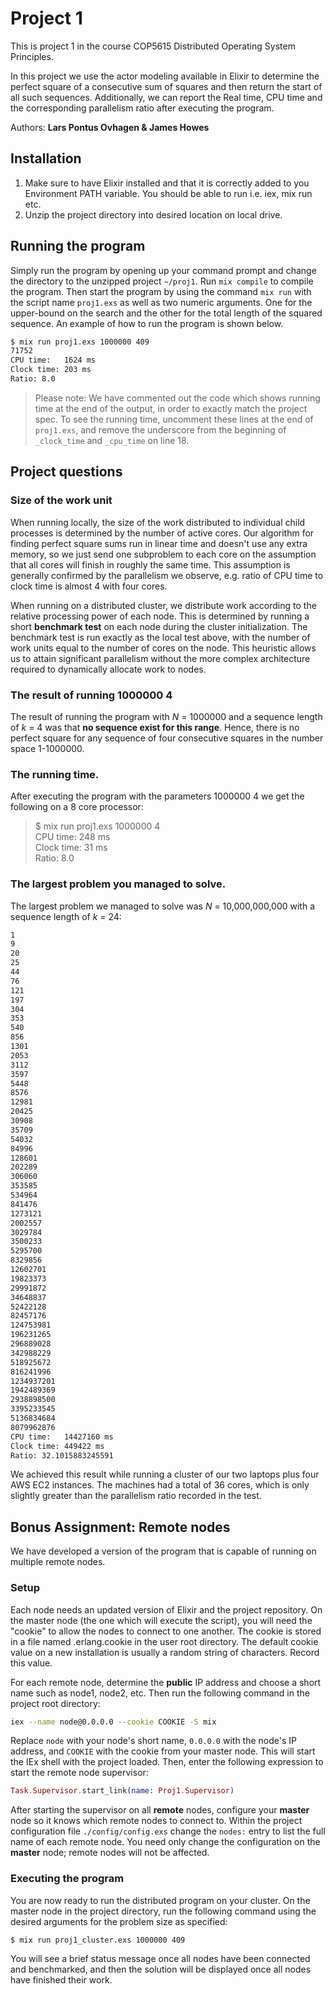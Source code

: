 # Project 1

This is project 1 in the course COP5615 Distributed Operating System Principles.

In this project we use the actor modeling available in Elixir to determine the perfect square of a consecutive sum of squares and then return the start of all such sequences. Additionally, we can report the Real time, CPU time and the corresponding parallelism ratio after executing the program.

Authors: **Lars Pontus Ovhagen & James Howes**

## Installation
1. Make sure to have Elixir installed and that it is correctly added to you Environment PATH variable. You should be able to run i.e. iex, mix run etc.
2. Unzip the project directory into desired location on local drive.

## Running the program
Simply run the program by opening up your command prompt and change the directory to the unzipped project `~/proj1`. Run `mix compile` to compile the program. Then start the program by using the command `mix run` with the script name `proj1.exs` as well as two numeric arguments. One for the upper-bound on the search and the other for the total length of the squared sequence. An example of how to run the program is shown below.

```sh
$ mix run proj1.exs 1000000 409
71752  
CPU time:   1624 ms  
Clock time: 203 ms  
Ratio: 8.0
```

> Please note: We have commented out the code which shows running time at the end of the output, in order to exactly match the project spec. To see the running time, uncomment these lines at the end of `proj1.exs`, and remove the underscore from the beginning of `_clock_time` and `_cpu_time` on line 18.

## Project questions

### Size of the work unit
When running locally, the size of the work distributed to individual child processes is determined by the number of active cores. Our algorithm for finding perfect square sums run in linear time and doesn't use any extra memory, so we just send one subproblem to each core on the assumption that all cores will finish in roughly the same time. This assumption is generally confirmed by the parallelism we observe, e.g. ratio of CPU time to clock time is almost 4 with four cores.

When running on a distributed cluster, we distribute work according to the relative processing power of each node. This is determined by running a short __benchmark test__ on each node during the cluster initialization. The benchmark test is run exactly as the local test above, with the number of work units equal to the number of cores on the node. This heuristic allows us to attain significant parallelism without the more complex architecture required to dynamically allocate work to nodes.

### The result of running 1000000 4
The result of running the program with *N* = 1000000 and a sequence length of *k* = 4 was that __no sequence exist for this range__. Hence, there is no perfect square for any sequence of four consecutive squares in the number space 1-1000000.

### The running time.
After executing the program with the parameters 1000000 4 we get the following on a 8 core processor:
>$ mix run proj1.exs 1000000 4  
CPU time:   248 ms  
Clock time: 31 ms  
Ratio: 8.0

### The largest problem you managed to solve.
The largest problem we managed to solve was *N* = 10,000,000,000 with a sequence length of *k* = 24:

```sh
1  
9  
20  
25  
44  
76  
121  
197  
304  
353  
540  
856  
1301  
2053  
3112  
3597  
5448  
8576  
12981  
20425  
30908  
35709  
54032  
84996  
128601  
202289  
306060  
353585  
534964  
841476  
1273121  
2002557  
3029784  
3500233  
5295700  
8329856  
12602701  
19823373  
29991872  
34648837  
52422128  
82457176  
124753981  
196231265  
296889028  
342988229  
518925672  
816241996  
1234937201  
1942489369  
2938898500  
3395233545  
5136834684  
8079962876  
CPU time:   14427160 ms  
Clock time: 449422 ms  
Ratio: 32.1015883245591
```

We achieved this result while running a cluster of our two laptops plus four AWS EC2 instances. The machines had a total of 36 cores, which is only slightly greater than the parallelism ratio recorded in the test.

## Bonus Assignment: Remote nodes
We have developed a version of the program that is capable of running on multiple remote nodes.

### Setup
Each node needs an updated version of Elixir and the project repository. On the master node (the one which will execute the script), you will need the "cookie" to allow the nodes to connect to one another. The cookie is stored in a file named .erlang.cookie in the user root directory. The default cookie value on a new installation is usually a random string of characters. Record this value.

For each remote node, determine the __public__ IP address and choose a short name such as node1, node2, etc. Then run the following command in the project root directory:

```sh
iex --name node@0.0.0.0 --cookie COOKIE -S mix
```
Replace `node` with your node's short name, `0.0.0.0` with the node's IP address, and `COOKIE` with the cookie from your master node. This will start the IEx shell with the project loaded. Then, enter the following expression to start the remote node supervisor:

```elixir
Task.Supervisor.start_link(name: Proj1.Supervisor)
```

After starting the supervisor on all __remote__ nodes, configure your __master__ node so it knows which remote nodes to connect to. Within the project configuration file `./config/config.exs` change the `nodes:` entry to list the full name of each remote node. You need only change the configuration on the __master__ node; remote nodes will not be affected.

### Executing the program
You are now ready to run the distributed program on your cluster. On the master node in the project directory, run the following command using the desired arguments for the problem size as specified:

```sh
$ mix run proj1_cluster.exs 1000000 409
```

You will see a brief status message once all nodes have been connected and benchmarked, and then the solution will be displayed once all nodes have finished their work.

